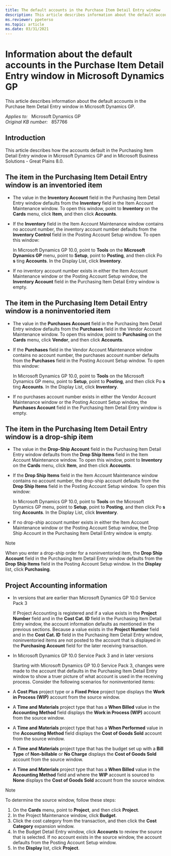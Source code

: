 ```yaml
---
title: The default accounts in the Purchase Item Detail Entry window
description: This article describes information about the default accounts in the Purchase Item Detail Entry window in Microsoft Dynamics GP.
ms.reviewer: ppeterso
ms.topic: article
ms.date: 03/31/2021
---
```

# Information about the default accounts in the Purchase Item Detail Entry window in Microsoft Dynamics GP

This article describes information about the default accounts in the Purchase Item Detail Entry window in Microsoft Dynamics GP.

_Applies to:_ &nbsp; Microsoft Dynamics GP  
_Original KB number:_ &nbsp; 857766

## Introduction

This article describes how the accounts default in the Purchasing Item Detail Entry window in Microsoft Dynamics GP and in Microsoft Business Solutions - Great Plains 8.0.

## The item in the Purchasing Item Detail Entry window is an inventoried item

- The value in the **Inventory Account** field in the Purchasing Item Detail Entry window defaults from the **Inventory** field in the Item Account Maintenance window. To open this window, point to **Inventory** on the **Cards** menu, click **Item**, and then click **Accounts**.

- If the **Inventory** field in the Item Account Maintenance window contains no account number, the inventory account number defaults from the **Inventory Control** field in the Posting Account Setup window. To open this window:

  In Microsoft Dynamics GP 10.0, point to **Tools** on the **Microsoft Dynamics GP** menu, point to **Setup**, point to **Posting**, and then click Po **s** ting **Accounts**.  In the Display List, click **Inventory**.

- If no inventory account number exists in either the Item Account Maintenance window or the Posting Account Setup window, the **Inventory Account** field in the Purchasing Item Detail Entry window is empty.

## The item in the Purchasing Item Detail Entry window is a noninventoried item

- The value in the **Purchases Account** field in the Purchasing Item Detail Entry window defaults from the **Purchases** field in the Vendor Account Maintenance window. To open this window, point to **Purchasing** on the **Cards** menu, click **Vendor**, and then click **Accounts**.

- If the **Purchases** field in the Vendor Account Maintenance window contains no account number, the purchases account number defaults from the **Purchases** field in the Posting Account Setup window. To open this window:

   In Microsoft Dynamics GP 10.0, point to **Tools** on the Microsoft Dynamics GP menu, point to **Setup**, point to **Posting**, and then click Po **s** ting **Accounts**.  In the Display List, click **Inventory**.

- If no purchases account number exists in either the Vendor Account Maintenance window or the Posting Account Setup window, the **Purchases Account** field in the Purchasing Item Detail Entry window is empty.

## The item in the Purchasing Item Detail Entry window is a drop-ship item

- The value in the **Drop-Ship Account** field in the Purchasing Item Detail Entry window defaults from the **Drop Ship Items** field in the Item Account Maintenance window. To open this window, point to **Inventory** on the **Cards** menu, click **Item**, and then click **Accounts**.

- If the **Drop Ship Items** field in the Item Account Maintenance window contains no account number, the drop-ship account defaults from the **Drop Ship Items** field in the Posting Account Setup window. To open this window:

  In Microsoft Dynamics GP 10.0, point to **Tools** on the Microsoft Dynamics GP menu, point to **Setup**, point to **Posting**, and then click Po **s** ting **Accounts**.  In the Display List, click **Inventory**.

- If no drop-ship account number exists in either the Item Account Maintenance window or the Posting Account Setup window, the Drop Ship Account in the Purchasing Item Detail Entry window is empty.

> [!NOTE]
> When you enter a drop-ship order for a noninventoried item, the **Drop Ship Account** field in the Purchasing Item Detail Entry window defaults from the **Drop Ship Items** field in the Posting Account Setup window. In the **Display** list, click **Purchasing**.

## Project Accounting information

- In versions that are earlier than Microsoft Dynamics GP 10.0 Service Pack 3

  If Project Accounting is registered and if a value exists in the **Project Number** field and in the **Cost Cat. ID** field in the Purchasing Item Detail Entry window, the account information defaults as mentioned in the previous sections. Because a value exists in the **Project Number** field and in the **Cost Cat. ID** field in the Purchasing Item Detail Entry window, noninventoried items are not posted to the account that is displayed in the **Purchasing Account** field for the later receiving transaction.

- In Microsoft Dynamics GP 10.0 Service Pack 3 and in later versions

  Starting with Microsoft Dynamics GP 10.0 Service Pack 3, changes were made to the account that defaults in the Purchasing Item Detail Entry window to show a truer picture of what account is used in the receiving process. Consider the following scenarios for noninventoried items:

- A **Cost Plus** project type or a **Fixed Price** project type displays the **Work in Process (WIP)** account from the source window.

- A **Time and Materials** project type that has a **When Billed** value in the **Accounting Method** field displays the **Work in Process (WIP)** account from the source window.

- A **Time and Materials** project type that has a **When Performed** value in the **Accounting Method** field displays the **Cost of Goods Sold** account from the source window.

- A **Time and Materials** project type that has the budget set up with a **Bill Type** of **Non-billable** or **No Charge** displays the **Cost of Goods Sold** account from the source window.

- A **Time and Materials** project type that has a **When Billed** value in the **Accounting Method** field and where the **WIP** account is sourced to **None** displays the **Cost of Goods Sold** account from the source window.

> [!NOTE]
> To determine the source window, follow these steps:

1. On the **Cards** menu, point to **Project**, and then click **Project**.
2. In the Project Maintenance window, click **Budget**.
3. Click the cost category from the transaction, and then click the **Cost Category** expansion window.
4. In the Budget Detail Entry window, click **Accounts** to review the source that is selected. If no account exists in the source window, the account defaults from the Posting Account Setup window.
5. In the **Display** list, click **Project**.
